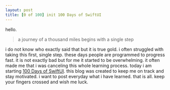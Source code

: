 ```yaml
---
layout: post
title: [0 of 100] init 100 Days of SwiftUI 
---
```


hello.

> a journey of a thousand miles begins with a single step

i do not know who exactly said that but it is true gold. i often struggled with taking this first, single step. these days people are programmed to progress fast. it is not exactly bad but for me it started to be overwhelming. it often made me that i was canceling this whole learning process. today i am starting [100 Days of SwiftUI](https://www.hackingwithswift.com/100/swiftui). this blog was created to keep me on track and stay motivated. i want to post everyday what i have learned. that is all. keep your fingers crossed and wish me luck.

